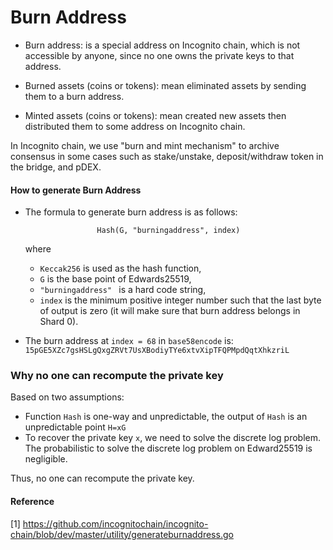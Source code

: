 # Burn Address


* Burn address: is a special address on Incognito chain, which is not accessible by anyone, since no one owns the private keys to that address.

* Burned assets (coins or tokens): mean eliminated assets by sending them to a burn address.

* Minted assets (coins or tokens): mean created new assets then distributed them to some address on Incognito chain.

In Incognito chain, we use "burn and mint mechanism" to archive consensus in some cases such as stake/unstake, deposit/withdraw token in the bridge, and pDEX.
  
#### How to generate Burn Address
* The formula to generate burn address is as follows:

                      Hash(G, "burningaddress", index)

    where 
    * ```Keccak256``` is used as the hash function,
    * ```G``` is the base point of Edwards25519,
    * ```"burningaddress" ``` is a hard code string, 
    * ```index``` is the minimum positive integer number such that the last byte of output is zero (it will make sure that burn address belongs in Shard 0).
   
* The burn address at ```index = 68``` in ```base58encode``` is:
```15pGE5XZc7gsHSLgQxgZRVt7UsXBodiyTYe6xtvXipTFQPMpdQqtXhkzriL```

### Why no one can recompute the private key

Based on two assumptions:
* Function ```Hash```  is one-way and unpredictable, the output of ```Hash```  is an unpredictable point ```H=xG```
* To recover the private key ```x```, we need to solve the discrete log problem. The probabilistic to solve the discrete log problem on Edward25519 is negligible. 

Thus, no one can recompute the private key.  
 
#### Reference
[1] https://github.com/incognitochain/incognito-chain/blob/dev/master/utility/generateburnaddress.go